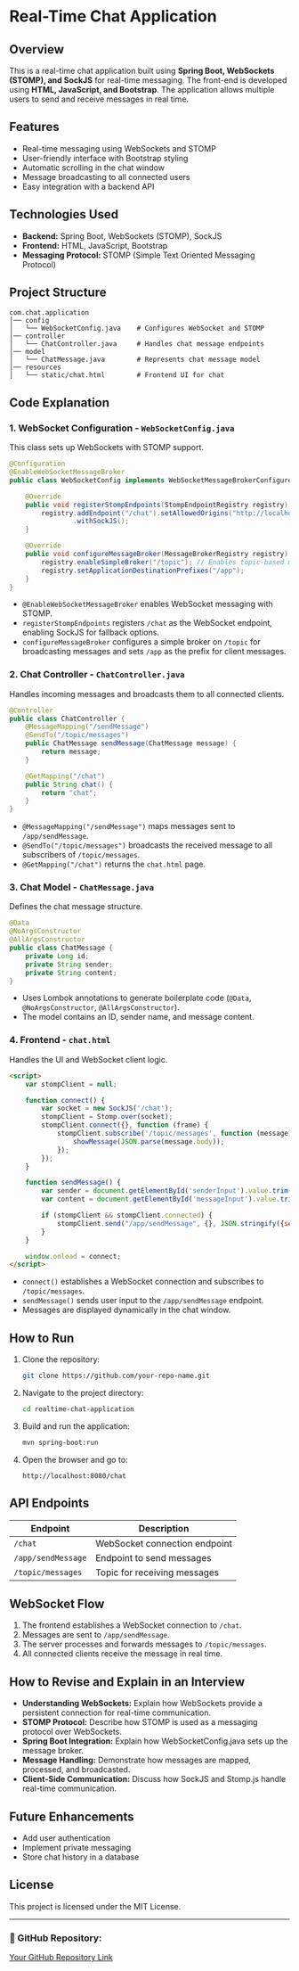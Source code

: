 # Real-Time Chat Application

## Overview
This is a real-time chat application built using **Spring Boot, WebSockets (STOMP), and SockJS** for real-time messaging. The front-end is developed using **HTML, JavaScript, and Bootstrap**. The application allows multiple users to send and receive messages in real time.

## Features
- Real-time messaging using WebSockets and STOMP
- User-friendly interface with Bootstrap styling
- Automatic scrolling in the chat window
- Message broadcasting to all connected users
- Easy integration with a backend API

## Technologies Used
- **Backend:** Spring Boot, WebSockets (STOMP), SockJS
- **Frontend:** HTML, JavaScript, Bootstrap
- **Messaging Protocol:** STOMP (Simple Text Oriented Messaging Protocol)

## Project Structure
```
com.chat.application
│── config
│   └── WebSocketConfig.java    # Configures WebSocket and STOMP
│── controller
│   └── ChatController.java     # Handles chat message endpoints
│── model
│   └── ChatMessage.java        # Represents chat message model
│── resources
│   └── static/chat.html        # Frontend UI for chat
```

## Code Explanation
### 1. WebSocket Configuration - `WebSocketConfig.java`
This class sets up WebSockets with STOMP support.
```java
@Configuration
@EnableWebSocketMessageBroker
public class WebSocketConfig implements WebSocketMessageBrokerConfigurer {

    @Override
    public void registerStompEndpoints(StompEndpointRegistry registry) {
        registry.addEndpoint("/chat").setAllowedOrigins("http://localhost:8080")
                .withSockJS();
    }

    @Override
    public void configureMessageBroker(MessageBrokerRegistry registry) {
        registry.enableSimpleBroker("/topic"); // Enables topic-based messaging
        registry.setApplicationDestinationPrefixes("/app");
    }
}
```
- `@EnableWebSocketMessageBroker` enables WebSocket messaging with STOMP.
- `registerStompEndpoints` registers `/chat` as the WebSocket endpoint, enabling SockJS for fallback options.
- `configureMessageBroker` configures a simple broker on `/topic` for broadcasting messages and sets `/app` as the prefix for client messages.

### 2. Chat Controller - `ChatController.java`
Handles incoming messages and broadcasts them to all connected clients.
```java
@Controller
public class ChatController {
    @MessageMapping("/sendMessage")
    @SendTo("/topic/messages")
    public ChatMessage sendMessage(ChatMessage message) {
        return message;
    }

    @GetMapping("/chat")
    public String chat() {
        return "chat";
    }
}
```
- `@MessageMapping("/sendMessage")` maps messages sent to `/app/sendMessage`.
- `@SendTo("/topic/messages")` broadcasts the received message to all subscribers of `/topic/messages`.
- `@GetMapping("/chat")` returns the `chat.html` page.

### 3. Chat Model - `ChatMessage.java`
Defines the chat message structure.
```java
@Data
@NoArgsConstructor
@AllArgsConstructor
public class ChatMessage {
    private Long id;
    private String sender;
    private String content;
}
```
- Uses Lombok annotations to generate boilerplate code (`@Data`, `@NoArgsConstructor`, `@AllArgsConstructor`).
- The model contains an ID, sender name, and message content.

### 4. Frontend - `chat.html`
Handles the UI and WebSocket client logic.
```html
<script>
    var stompClient = null;

    function connect() {
        var socket = new SockJS('/chat');
        stompClient = Stomp.over(socket);
        stompClient.connect({}, function (frame) {
            stompClient.subscribe('/topic/messages', function (message) {
                showMessage(JSON.parse(message.body));
            });
        });
    }

    function sendMessage() {
        var sender = document.getElementById('senderInput').value.trim();
        var content = document.getElementById('messageInput').value.trim();

        if (stompClient && stompClient.connected) {
            stompClient.send("/app/sendMessage", {}, JSON.stringify({sender: sender, content: content}));
        }
    }

    window.onload = connect;
</script>
```
- `connect()` establishes a WebSocket connection and subscribes to `/topic/messages`.
- `sendMessage()` sends user input to the `/app/sendMessage` endpoint.
- Messages are displayed dynamically in the chat window.

## How to Run
1. Clone the repository:
   ```sh
   git clone https://github.com/your-repo-name.git
   ```
2. Navigate to the project directory:
   ```sh
   cd realtime-chat-application
   ```
3. Build and run the application:
   ```sh
   mvn spring-boot:run
   ```
4. Open the browser and go to:
   ```
   http://localhost:8080/chat
   ```

## API Endpoints
| Endpoint  | Description |
|-----------|------------|
| `/chat`   | WebSocket connection endpoint |
| `/app/sendMessage` | Endpoint to send messages |
| `/topic/messages`  | Topic for receiving messages |

## WebSocket Flow
1. The frontend establishes a WebSocket connection to `/chat`.
2. Messages are sent to `/app/sendMessage`.
3. The server processes and forwards messages to `/topic/messages`.
4. All connected clients receive the message in real time.

## How to Revise and Explain in an Interview
- **Understanding WebSockets:** Explain how WebSockets provide a persistent connection for real-time communication.
- **STOMP Protocol:** Describe how STOMP is used as a messaging protocol over WebSockets.
- **Spring Boot Integration:** Explain how WebSocketConfig.java sets up the message broker.
- **Message Handling:** Demonstrate how messages are mapped, processed, and broadcasted.
- **Client-Side Communication:** Discuss how SockJS and Stomp.js handle real-time communication.

## Future Enhancements
- Add user authentication
- Implement private messaging
- Store chat history in a database

## License
This project is licensed under the MIT License.

---
### 🔗 GitHub Repository:
[Your GitHub Repository Link](https://github.com/your-repo-name)


